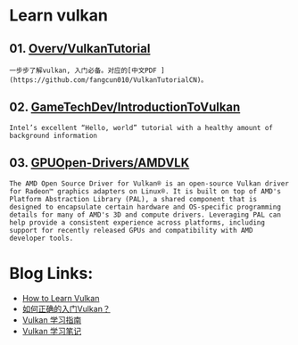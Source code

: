 # Learn vulkan

## 01. [Overv/VulkanTutorial](https://github.com/Overv/VulkanTutorial)

    一步步了解vulkan, 入门必备。对应的[中文PDF ](https://github.com/fangcun010/VulkanTutorialCN)。


## 02. [GameTechDev/IntroductionToVulkan](https://github.com/gametechdev/IntroductionToVulkan)

    Intel’s excellent “Hello, world” tutorial with a healthy amount of background information


## 03. [GPUOpen-Drivers/AMDVLK](https://github.com/GPUOpen-Drivers/AMDVLK)
    The AMD Open Source Driver for Vulkan® is an open-source Vulkan driver for Radeon™ graphics adapters on Linux®. It is built on top of AMD's Platform Abstraction Library (PAL), a shared component that is designed to encapsulate certain hardware and OS-specific programming details for many of AMD's 3D and compute drivers. Leveraging PAL can help provide a consistent experience across platforms, including support for recently released GPUs and compatibility with AMD developer tools.

# Blog Links:

- [How to Learn Vulkan](https://www.jeremyong.com/c++/vulkan/graphics/rendering/2018/03/26/how-to-learn-vulkan)
- [如何正确的入门Vulkan？](https://www.zhihu.com/question/424430509)
- [Vulkan 学习指南](https://www.zhihu.com/column/c_1033291907413250048)
- [Vulkan 学习笔记](https://gavinkg.github.io/ILearnVulkanFromScratch-CN/)